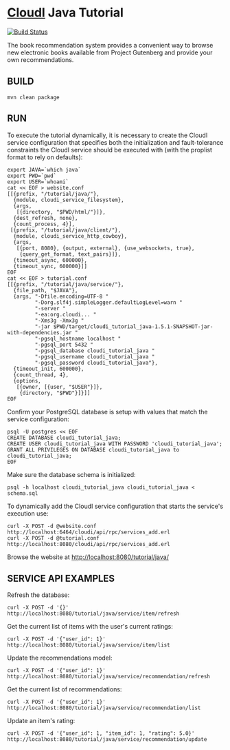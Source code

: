 [CloudI](http://cloudi.org) Java Tutorial
=========================================

[![Build Status](https://travis-ci.org/CloudI/cloudi_tutorial_java.png)](https://travis-ci.org/CloudI/cloudi_tutorial_java)

The book recommendation system provides a convenient way to browse new electronic books available from Project Gutenberg and provide your own recommendations.

BUILD
-----

    mvn clean package

RUN
---

To execute the tutorial dynamically, it is necessary to create the CloudI service configuration that specifies both the initialization and fault-tolerance constraints the CloudI service should be executed with (with the proplist format to rely on defaults): 

    export JAVA=`which java`
    export PWD=`pwd`
    export USER=`whoami`
    cat << EOF > website.conf
    [[{prefix, "/tutorial/java/"},
      {module, cloudi_service_filesystem},
      {args,
       [{directory, "$PWD/html/"}]},
      {dest_refresh, none},
      {count_process, 4}],
     [{prefix, "/tutorial/java/client/"},
      {module, cloudi_service_http_cowboy},
      {args,
       [{port, 8080}, {output, external}, {use_websockets, true},
        {query_get_format, text_pairs}]},
      {timeout_async, 600000},
      {timeout_sync, 600000}]]
    EOF
    cat << EOF > tutorial.conf
    [[{prefix, "/tutorial/java/service/"},
      {file_path, "$JAVA"},
      {args, "-Dfile.encoding=UTF-8 "
             "-Dorg.slf4j.simpleLogger.defaultLogLevel=warn "
             "-server "
             "-ea:org.cloudi... "
             "-Xms3g -Xmx3g "
             "-jar $PWD/target/cloudi_tutorial_java-1.5.1-SNAPSHOT-jar-with-dependencies.jar "
             "-pgsql_hostname localhost "
             "-pgsql_port 5432 "
             "-pgsql_database cloudi_tutorial_java "
             "-pgsql_username cloudi_tutorial_java "
             "-pgsql_password cloudi_tutorial_java"},
      {timeout_init, 600000},
      {count_thread, 4},
      {options,
       [{owner, [{user, "$USER"}]},
        {directory, "$PWD"}]}]]
    EOF


Confirm your PostgreSQL database is setup with values that match the service configuration:

    psql -U postgres << EOF
    CREATE DATABASE cloudi_tutorial_java;
    CREATE USER cloudi_tutorial_java WITH PASSWORD 'cloudi_tutorial_java';
    GRANT ALL PRIVILEGES ON DATABASE cloudi_tutorial_java to cloudi_tutorial_java;
    EOF


Make sure the database schema is initialized:

    psql -h localhost cloudi_tutorial_java cloudi_tutorial_java < schema.sql


To dynamically add the CloudI service configuration that starts the service's execution use:

    curl -X POST -d @website.conf http://localhost:6464/cloudi/api/rpc/services_add.erl
    curl -X POST -d @tutorial.conf http://localhost:8080/cloudi/api/rpc/services_add.erl

Browse the website at [http://localhost:8080/tutorial/java/](http://localhost:8080/tutorial/java/)

SERVICE API EXAMPLES
--------------------

Refresh the database:

    curl -X POST -d '{}' http://localhost:8080/tutorial/java/service/item/refresh

Get the current list of items with the user's current ratings:

    curl -X POST -d '{"user_id": 1}' http://localhost:8080/tutorial/java/service/item/list

Update the recommendations model:

    curl -X POST -d '{"user_id": 1}' http://localhost:8080/tutorial/java/service/recommendation/refresh

Get the current list of recommendations:

    curl -X POST -d '{"user_id": 1}' http://localhost:8080/tutorial/java/service/recommendation/list

Update an item's rating:

    curl -X POST -d '{"user_id": 1, "item_id": 1, "rating": 5.0}' http://localhost:8080/tutorial/java/service/recommendation/update

